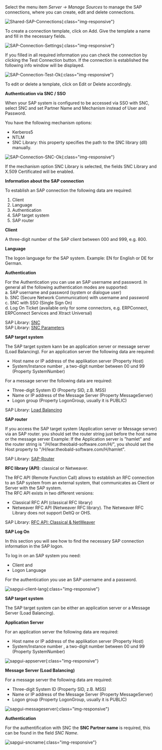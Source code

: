 Select the menu item *Server -> Manage Sources* to manage the SAP connections, where you can create, edit and delete connections. 

![Shared-SAP-Connections](/img/content/Shared-SAP-Connections.png){:class="img-responsive"}

To create a connection template, click on Add. 
Give the template a name and fill in the necessary fields.

![SAP-Connection-Settings](/img/content/SAP-Connection-Settings.png){:class="img-responsive"}

If you filled in all required information you can check the connection by clicking the Test Connection button. If the connection is established the following info window will be displayed.

![SAP-Connection-Test-Ok](/img/content/SAP-Connection-Test-Ok.png){:class="img-responsive"}

To edit or delete a template, click on Edit or Delete accordingly.

**Authentication via SNC / SSO**

When your SAP system is configured to be accessed via SSO with SNC, select SNC and set Partner Name and Mechanism instead of User and Password. 

You have the following mechanism options:

- Kerberos5
- NTLM
- SNC Library: this property specifies the path to the SNC library (dll) manually.

![SAP-Connection-SNC-Ok](/img/content/SAP-Connection-SNC-Ok.jpg){:class="img-responsive"}

If the mechanism option SNC Library is selected, the fields SNC Library and X.509 Certificated will be enabled. 

**Information about the SAP connection** 

To establish an SAP connection the following data are required: 
1. Client
2. Language
3. Authentication
4. SAP target system 
5. SAP router

**Client** 

A three-digit number of the SAP client between 000 and 999, e.g. 800. 

**Language** 

The logon language for the SAP system. Example: EN for English or DE for German.

**Authentication** 

For the Authentication you can use an SAP username and password. 
In general all the following authentication modes are supported:<br> 
a. SAP username and password (system or dialogue user)<br>
b. SNC (Secure Network Communication) with username and password<br>
c. SNC with SSO (Single Sign On) <br>
d. Log On Ticket (available only for some connectors, e.g. ERPConnect, ERPConnect Services and Xtract Universal)

SAP Library: [SNC](https://help.sap.com/saphelp_nw70ehp1/helpdata/de/e6/56f466e99a11d1a5b00000e835363f/frameset.htm?original_fqdn=help.sap.de)<br>
SAP Library: [SNC Parameters](https://help.sap.com/viewer/page-not-found?url=https%3A%2F%2Fhelp.sap.com%2Fsaphelp_nw2004s%2Fhelpdata%2Fen%2Fd9%2Fe8a740bbaa4d8f8bee6f7b173bd99f%2Fframeset.htm)

**SAP target system**

The SAP target system kann be an application server or message server (Load Balancing).
For an application server the following data are required:  

- Host name or IP address of the applikation server (Property Host) 
- System/Instance number , a two-digit number between 00 und 99 (Property SystemNumber)

For a message server the following data are required:  

- Three-digit System ID (Property SID, z.B. MSS) 
- Name or IP address of the Message Server (Property MessageServer) 
- Logon group (Property LogonGroup, usually it is PUBLIC)

SAP Library: [Load Balancing](https://help.sap.com/viewer/page-not-found?url=https%3A%2F%2Fhelp.sap.com%2Fsaphelp_nw2004s%2Fhelpdata%2Fde%2F22%2F04295c488911d189490000e829fbbd%2Fframeset.htm)

**SAP router**

If you access the SAP target system (Application server or Message server) via an SAP router. you should set the router string just before the host name or the message server
Example:
If the Application server is "hamlet" and the router string is "/H/lear.theobald-software.com/H/", you should set the Host property to "/H/lear.theobald-software.com/H/hamlet".

SAP Library: [SAP-Router](https://help.sap.com/viewer/page-not-found?url=https%3A%2F%2Fhelp.sap.com%2Fsaphelp_nw04%2Fhelpdata%2Fde%2F4f%2F992df1446d11d189700000e8322d00%2Fframeset.htm)

**RFC library (API)**: classical or Netweaver.

The RFC API (Remote Function Call) allows to establish an RFC connection to an SAP system from an external system, that communicates as Client or Server with the SAP system.  
The RFC API exists in two different versions: 
- Classical RFC API (classical RFC library)
- Netweaver RFC API (Netweaver RFC library). 
The Netweaver RFC Library does not support DeltQ or OHS.

SAP Library: [RFC API: Classical & NetWeaver](https://help.sap.com/saphelp_nwpi71/helpdata/de/45/18e96cd26321a1e10000000a1553f6/frameset.htm)

**SAP Log On**

In this section you will see how to find the necessary SAP connection information in the SAP logon. 

To log in on an SAP system you need: 
- Client and
- Logon Language

For the authentication you use an SAP username and a password.  

![sapgui-client-lang](/img/content/sapgui-client-lang.jpg){:class="img-responsive"}

**SAP target system**


The SAP target system can be either an application server or a Message Server (Load Balancing).

**Application Server**

For an application server the following data are required:  

- Host name or IP address of the applikation server (Property Host) 
- System/Instance number , a two-digit number between 00 und 99 (Property SystemNumber)

![sapgui-appserver](/img/content/sapgui-appserver.jpg){:class="img-responsive"}

**Message Server (Load Balancing)** 

For a message server the following data are required:  
- Three-digit System ID (Property SID, z.B. MSS) 
- Name or IP address of the Message Server (Property MessageServer) 
- Logon group (Property LogonGroup, usually it is PUBLIC)

![sapgui-messageserver](/img/content/sapgui-messageserver.jpg){:class="img-responsive"}

**Authentication** 

For the authentification with SNC the **SNC Partner name** is required,  this can be found in the field *SNC Name*.

![sapgui-sncname](/img/content/sapgui-sncname.jpg){:class="img-responsive"}